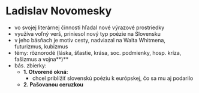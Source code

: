 # Ladislav Novomesky
- vo svojej literárnej činnosti hľadal nové výrazové prostriedky
- využíva voľný verš, priniesol nový typ poézie na Slovensku
- v jeho básňach je motív cesty, nadviazal na Walta Whitmena, futurizmus, kubizmus
- témy: rôznorodé (láska, šťastie, krása, soc. podmienky, hosp. kríza, fašizmus a vojna**)**
- bás. zbierky:
	- **1. Otvorené okná:**
		- chcel priblížiť slovenskú poéziu k európskej, čo sa mu aj podarilo
	- **2. Pašovanou ceruzkou**